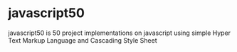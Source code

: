 # javascript50
javascript50 is 50 project implementations on javascript using simple Hyper Text Markup Language and Cascading Style Sheet
